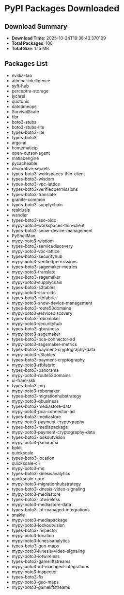 # PyPI Packages Downloaded

## Download Summary
- **Download Time**: 2025-10-24T19:38:43.370199
- **Total Packages**: 100
- **Total Size**: 1.15 MB

## Packages List
- nvidia-tao
- athena-intelligence
- syft-hub
- perceptra-storage
- lychrel
- quotonic
- datetimeops
- SurvivalScale
- fibr
- boto3-stubs
- boto3-stubs-lite
- types-boto3-lite
- types-boto3
- argo-ai
- homematicip
- open-cursor-agent
- matlabengine
- pycacheable
- decorative-secrets
- types-boto3-workspaces-thin-client
- types-boto3-wisdom
- types-boto3-vpc-lattice
- types-boto3-verifiedpermissions
- types-boto3-translate
- granite-common
- types-boto3-supplychain
- residuals
- wandler
- types-boto3-sso-oidc
- mypy-boto3-workspaces-thin-client
- types-boto3-snow-device-management
- PyShellMan
- mypy-boto3-wisdom
- types-boto3-servicediscovery
- mypy-boto3-vpc-lattice
- types-boto3-securityhub
- mypy-boto3-verifiedpermissions
- types-boto3-sagemaker-metrics
- mypy-boto3-translate
- types-boto3-sagemaker
- mypy-boto3-supplychain
- types-boto3-s3tables
- mypy-boto3-sso-oidc
- types-boto3-rtbfabric
- mypy-boto3-snow-device-management
- types-boto3-route53domains
- mypy-boto3-servicediscovery
- types-boto3-robomaker
- mypy-boto3-securityhub
- types-boto3-qbusiness
- mypy-boto3-sagemaker
- types-boto3-pca-connector-ad
- mypy-boto3-sagemaker-metrics
- types-boto3-payment-cryptography-data
- mypy-boto3-s3tables
- types-boto3-payment-cryptography
- mypy-boto3-rtbfabric
- types-boto3-panorama
- mypy-boto3-route53domains
- ui-fram-skk
- types-boto3-mq
- mypy-boto3-robomaker
- types-boto3-migrationhubstrategy
- mypy-boto3-qbusiness
- types-boto3-mediastore-data
- mypy-boto3-pca-connector-ad
- types-boto3-mediastore
- mypy-boto3-payment-cryptography
- types-boto3-mediapackage
- mypy-boto3-payment-cryptography-data
- types-boto3-lookoutvision
- mypy-boto3-panorama
- bpkit
- quickscale
- types-boto3-location
- quickscale-cli
- mypy-boto3-mq
- types-boto3-kinesisanalytics
- quickscale-core
- mypy-boto3-migrationhubstrategy
- types-boto3-kinesis-video-signaling
- mypy-boto3-mediastore
- types-boto3-iotwireless
- mypy-boto3-mediastore-data
- types-boto3-iot-managed-integrations
- snakia
- mypy-boto3-mediapackage
- mypy-boto3-lookoutvision
- types-boto3-inspector
- mypy-boto3-location
- mypy-boto3-kinesisanalytics
- types-boto3-geo-maps
- mypy-boto3-kinesis-video-signaling
- mypy-boto3-iotwireless
- types-boto3-gameliftstreams
- mypy-boto3-iot-managed-integrations
- mypy-boto3-inspector
- types-boto3-fis
- mypy-boto3-geo-maps
- mypy-boto3-gameliftstreams
